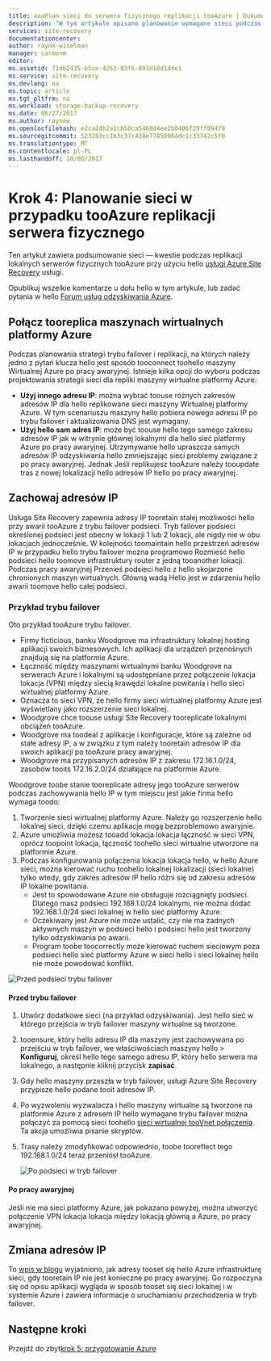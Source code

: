 ```yaml
---
title: aaaPlan sieci do serwera fizycznego replikacji tooAzure | Dokumentacja firmy Microsoft
description: "W tym artykule opisano planowanie wymagane sieci podczas replikowania serwerów fizycznych tooAzure"
services: site-recovery
documentationcenter: 
author: rayne-wiselman
manager: carmonm
editor: 
ms.assetid: 71db2435-b5ce-4263-83f6-093d10d1d4e1
ms.service: site-recovery
ms.devlang: na
ms.topic: article
ms.tgt_pltfrm: na
ms.workload: storage-backup-recovery
ms.date: 06/27/2017
ms.author: raynew
ms.openlocfilehash: e2ca2db2a1cb58ca5468d4ee2b0406f29ff09479
ms.sourcegitcommit: 523283cc1b3c37c428e77850964dc1c33742c5f0
ms.translationtype: MT
ms.contentlocale: pl-PL
ms.lasthandoff: 10/06/2017
---
```

# <a name="step-4-plan-networking-for-physical-server-replication-tooazure"></a>Krok 4: Planowanie sieci w przypadku tooAzure replikacji serwera fizycznego

Ten artykuł zawiera podsumowanie sieci — kwestie podczas replikacji lokalnych serwerów fizycznych tooAzure przy użyciu hello [usługi Azure Site Recovery](site-recovery-overview.md) usługi.

Opublikuj wszelkie komentarze u dołu hello w tym artykule, lub zadać pytania w hello [Forum usług odzyskiwania Azure](https://social.msdn.microsoft.com/forums/azure/home?forum=hypervrecovmgr).


## <a name="connect-tooreplica-azure-vms"></a>Połącz tooreplica maszynach wirtualnych platformy Azure

Podczas planowania strategii trybu failover i replikacji, na których należy jedno z pytań klucza hello jest sposób tooconnect toohello maszyny Wirtualnej Azure po pracy awaryjnej. Istnieje kilka opcji do wyboru podczas projektowania strategii sieci dla repliki maszyny wirtualne platformy Azure:

- **Użyj innego adresu IP**: można wybrać toouse różnych zakresów adresów IP dla hello replikowane sieci maszyny Wirtualnej platformy Azure. W tym scenariuszu maszyny hello pobiera nowego adresu IP po trybu failover i aktualizowania DNS jest wymagany.
- **Użyj hello sam adres IP**: może być toouse hello tego samego zakresu adresów IP jak w witrynie głównej lokalnymi dla hello sieć platformy Azure po pracy awaryjnej. Utrzymywanie hello upraszcza samych adresów IP odzyskiwania hello zmniejszając sieci problemy związane z po pracy awaryjnej. Jednak Jeśli replikujesz tooAzure należy tooupdate tras z nowej lokalizacji hello adresów IP hello po pracy awaryjnej.

## <a name="retain-ip-addresses"></a>Zachowaj adresów IP

Usługa Site Recovery zapewnia adresy IP tooretain stałej możliwości hello przy awarii tooAzure z trybu failover podsieci.
Tryb failover podsieci określonej podsieci jest obecny w lokacji 1 lub 2 lokacji, ale nigdy nie w obu lokacjach jednocześnie. W kolejności toomaintain hello przestrzeń adresów IP w przypadku hello trybu failover można programowo Rozmieść hello podsieci hello toomove infrastruktury router z jedną tooanother lokacji. Podczas pracy awaryjnej Przenieś podsieci hello z hello skojarzone chronionych maszyn wirtualnych. Główną wadą Hello jest w zdarzeniu hello awarii toomove hello całej podsieci.

### <a name="failover-example"></a>Przykład trybu failover

Oto przykład tooAzure trybu failover.

- Firmy ficticious, banku Woodgrove ma infrastruktury lokalnej hosting aplikacji swoich biznesowych. Ich aplikacji dla urządzeń przenośnych znajdują się na platformie Azure.
- Łączność między maszynami wirtualnymi banku Woodgrove na serwerach Azure i lokalnymi są udostępniane przez połączenie lokacja lokacja (VPN) między siecią krawędzi lokalne powitania i hello sieci wirtualnej platformy Azure.
- Oznacza to sieci VPN, że hello firmy sieci wirtualnej platformy Azure jest wyświetlany jako rozszerzenie sieci lokalnej.
- Woodgrove chce toouse usługi Site Recovery tooreplicate lokalnymi obciążeń tooAzure.
 - Woodgrove ma toodeal z aplikacje i konfiguracje, które są zależne od stałe adresy IP, a w związku z tym należy tooretain adresów IP dla swoich aplikacji po tooAzure pracy awaryjnej.
 - Woodgrove ma przypisanych adresów IP z zakresu 172.16.1.0/24, zasobów tooits 172.16.2.0/24 działające na platformie Azure.


Woodgrove toobe stanie tooreplicate adresy jego tooAzure serwerów podczas zachowywania hello IP w tym miejscu jest jakie firma hello wymaga toodo:

1. Tworzenie sieci wirtualnej platformy Azure. Należy go rozszerzenie hello lokalnej sieci, dzięki czemu aplikacje mogą bezproblemowo awaryjnie.
2. Azure umożliwia możesz tooadd lokacja lokacja łączność w sieci VPN, oprócz toopoint lokacja, łączność toohello sieci wirtualne utworzone na platformie Azure.
3. Podczas konfigurowania połączenia lokacja lokacja hello, w hello Azure sieci, można kierować ruchu toohello lokalnej lokalizacji (sieci lokalne) tylko wtedy, gdy zakres adresów IP hello różni się od zakresu adresów IP lokalne powitania.
    - Jest to spowodowane Azure nie obsługuje rozciągnięty podsieci. Dlatego masz podsieci 192.168.1.0/24 lokalnymi, nie można dodać 192.168.1.0/24 sieci lokalnej w hello sieć platformy Azure.
    - Oczekiwany jest Azure nie może ustalić, czy nie ma żadnych aktywnych maszyn w podsieci hello i podsieci hello jest tworzony tylko odzyskiwania po awarii.
    - Program toobe toocorrectly może kierować ruchem sieciowym poza podsieci hello sieć platformy Azure w sieci hello i sieci lokalnej hello nie może powodować konflikt.

![Przed podsieci trybu failover](./media/physical-walkthrough-network/network-design7.png)

#### <a name="before-failover"></a>Przed trybu failover

1. Utwórz dodatkowe sieci (na przykład odzyskiwania). Jest hello sieć w którego przejścia w tryb failover maszyny wirtualne są tworzone.
2. tooensure, który hello adresu IP dla maszyny jest zachowywana po przejściu w tryb failover, we właściwościach maszyny hello > **Konfiguruj**, określ hello tego samego adresu IP, który hello serwera ma lokalnego, a następnie kliknij przycisk **zapisać**.
3. Gdy hello maszyny przeszła w tryb failover, usługi Azure Site Recovery przypisze hello podane tooit adresów IP.
4. Po wyzwoleniu wyzwalacza i hello maszyny wirtualne są tworzone na platformie Azure z adresem IP hello wymagane trybu failover można połączyć za pomocą sieci toohello [sieci wirtualnej tooVnet połączenia](../vpn-gateway/virtual-networks-configure-vnet-to-vnet-connection.md). Ta akcja umożliwia pisanie skryptów.
5. Trasy należy zmodyfikować odpowiednio, toobe tooreflect tego 192.168.1.0/24 teraz przeniósł tooAzure.

    ![Po podsieci w tryb failover](./media/physical-walkthrough-network/network-design9.png)

#### <a name="after-failover"></a>Po pracy awaryjnej

Jeśli nie ma sieci platformy Azure, jak pokazano powyżej, można utworzyć połączenie VPN lokacja lokacja między lokacją główną a Azure, po pracy awaryjnej.

## <a name="change-ip-addresses"></a>Zmiana adresów IP

To [wpis w blogu](http://azure.microsoft.com/blog/2014/09/04/networking-infrastructure-setup-for-microsoft-azure-as-a-disaster-recovery-site/) wyjaśniono, jak adresy tooset się hello Azure infrastrukturę sieci, gdy tooretain IP nie jest konieczne po pracy awaryjnej. Go rozpoczyna się od opisu aplikacji wygląda w sposób tooset się sieci lokalnej i w systemie Azure i zawiera informacje o uruchamianiu przechodzenia w tryb failover.  

## <a name="next-steps"></a>Następne kroki

Przejdź do zbyt[krok 5: przygotowanie Azure](physical-walkthrough-prepare-azure.md)
